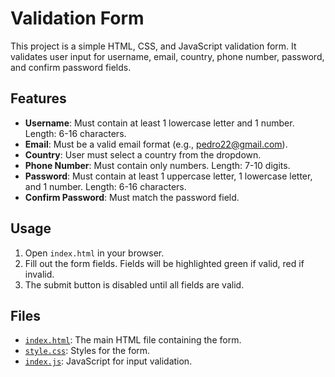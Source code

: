 # Validation Form

This project is a simple HTML, CSS, and JavaScript validation form. It validates user input for username, email, country, phone number, password, and confirm password fields.

## Features

- **Username**: Must contain at least 1 lowercase letter and 1 number. Length: 6-16 characters.
- **Email**: Must be a valid email format (e.g., pedro22@gmail.com).
- **Country**: User must select a country from the dropdown.
- **Phone Number**: Must contain only numbers. Length: 7-10 digits.
- **Password**: Must contain at least 1 uppercase letter, 1 lowercase letter, and 1 number. Length: 6-16 characters.
- **Confirm Password**: Must match the password field.

## Usage

1. Open `index.html` in your browser.
2. Fill out the form fields. Fields will be highlighted green if valid, red if invalid.
3. The submit button is disabled until all fields are valid.

## Files

- [`index.html`](index.html): The main HTML file containing the form.
- [`style.css`](style.css): Styles for the form.
- [`index.js`](index.js): JavaScript for input validation.

